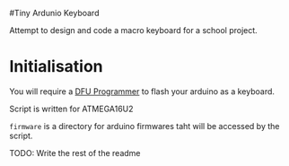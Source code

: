 #Tiny Ardunio Keyboard

Attempt to design and code a macro keyboard for a school project.

# Initialisation

You will require a [DFU Programmer](https://www.arduino.cc/en/Hacking/DFUProgramming8U2) to flash your arduino as a keyboard.

Script is written for ATMEGA16U2

`firmware` is a directory for arduino firmwares taht will be accessed by the script.

TODO: Write the rest of the readme